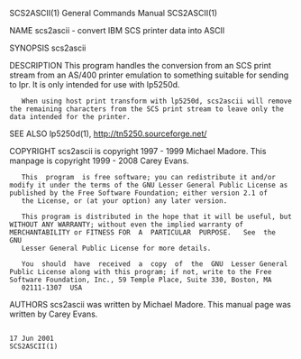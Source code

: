 SCS2ASCII(1)                                                                               General Commands Manual                                                                               SCS2ASCII(1)



NAME
       scs2ascii - convert IBM SCS printer data into ASCII

SYNOPSIS
       scs2ascii

DESCRIPTION
       This program handles the conversion from an SCS print stream from an AS/400 printer emulation to something suitable for sending to lpr.  It is only intended for use with lp5250d.

       When using host print transform with lp5250d, scs2ascii will remove the remaining characters from the SCS print stream to leave only the data intended for the printer.

SEE ALSO
       lp5250d(1), http://tn5250.sourceforge.net/

COPYRIGHT
       scs2ascii is copyright 1997 - 1999 Michael Madore.  This manpage is copyright 1999 - 2008 Carey Evans.

       This  program  is free software; you can redistribute it and/or modify it under the terms of the GNU Lesser General Public License as published by the Free Software Foundation; either version 2.1 of
       the License, or (at your option) any later version.

       This program is distributed in the hope that it will be useful, but WITHOUT ANY WARRANTY; without even the implied warranty of MERCHANTABILITY or FITNESS FOR  A  PARTICULAR  PURPOSE.   See  the  GNU
       Lesser General Public License for more details.

       You  should  have  received  a  copy  of  the  GNU  Lesser General Public License along with this program; if not, write to the Free Software Foundation, Inc., 59 Temple Place, Suite 330, Boston, MA
       02111-1307  USA

AUTHORS
       scs2ascii was written by Michael Madore.  This manual page was written by Carey Evans.



                                                                                                 17 Jun 2001                                                                                     SCS2ASCII(1)
